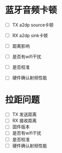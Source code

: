 # 蓝牙音频卡顿

- [ ] TX a2dp source卡顿
- [ ] RX a2dp sink卡顿
- [ ] 距离影响
- [ ] 是否有wifi干扰
- [ ] 是否校准
- [ ] 硬件确认射频性能



# 拉距问题

- [ ] TX 发送距离
- [ ] RX 接收距离
- [ ] 固件版本
- [ ] 是否有wifi干扰
- [ ] 是否校准
- [ ] 硬件确认射频性能